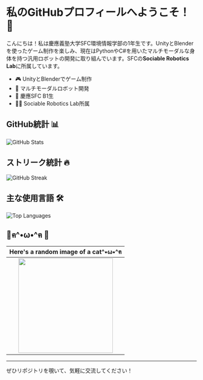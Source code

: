 # 私のGitHubプロフィールへようこそ！ 👋

こんにちは！私は慶應義塾大学SFC環境情報学部の1年生です。UnityとBlenderを使ったゲーム制作を楽しみ、現在はPythonやC#を用いたマルチモーダルな身体を持つ汎用ロボットの開発に取り組んでいます。SFCの**Sociable Robotics Lab**に所属しています。

- 🎮 UnityとBlenderでゲーム制作  
- 🤖 マルチモーダルロボット開発  
- 🏫 慶應SFC B1生  
- 🧑‍💻 Sociable Robotics Lab所属  

## GitHub統計 📊

![GitHub Stats](https://github-readme-stats.vercel.app/api?username=forgottencow77&show_icons=true&title_color=1E90FF&text_color=1E90FF&icon_color=1E90FF&bg_color=000000)

## ストリーク統計 🔥

![GitHub Streak](https://streak-stats.demolab.com?user=forgottencow77&background=000000&ring=1E90FF&fire=1E90FF&currStreakNum=1E90FF&currStreakLabel=1E90FF&sideNums=1E90FF&sideLabels=1E90FF&dates=1E90FF&hide_border=true)

## 主な使用言語 🛠️

![Top Languages](https://github-readme-stats.vercel.app/api/top-langs/?username=forgottencow77&layout=compact&title_color=1E90FF&text_color=1E90FF&bg_color=000000)

## 🐾ฅ^•ω•^ฅ 🐾

| Here's a random image of a cat^•ω•^ฅ |
| :---------------------------: |
| <img src="https://cataas.com/cat" width="250"/> |

---

ぜひリポジトリを覗いて、気軽に交流してください！
